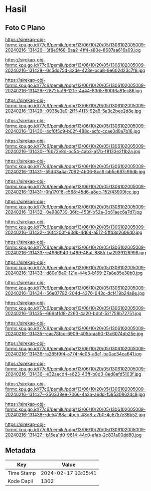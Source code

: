 # Hasil

## Foto C Plano

https://sirekap-obj-formc.kpu.go.id/77c6/pemilu/pdpr/13/06/10/20/05/1306102005009-20240216-131426--3f8e9f68-6aa2-4ff4-a80e-8687aa616a09.jpg

https://sirekap-obj-formc.kpu.go.id/77c6/pemilu/pdpr/13/06/10/20/05/1306102005009-20240216-131428--0c5dd75d-32de-423e-bca8-9e602d23c7f8.jpg

https://sirekap-obj-formc.kpu.go.id/77c6/pemilu/pdpr/13/06/10/20/05/1306102005009-20240216-131428--2872ba16-121e-4a44-83d5-600f6a81ec86.jpg

https://sirekap-obj-formc.kpu.go.id/77c6/pemilu/pdpr/13/06/10/20/05/1306102005009-20240216-131429--0935e3a9-2f1f-4f13-92a6-5a3c2bee2d8e.jpg

https://sirekap-obj-formc.kpu.go.id/77c6/pemilu/pdpr/13/06/10/20/05/1306102005009-20240216-131430--acf6f5c9-b02f-488c-acfc-ccae0d0a7b16.jpg

https://sirekap-obj-formc.kpu.go.id/77c6/pemilu/pdpr/13/06/10/20/05/1306102005009-20240216-131430--f6b72e8d-bc54-4ab3-a17b-f8133e2f1b2a.jpg

https://sirekap-obj-formc.kpu.go.id/77c6/pemilu/pdpr/13/06/10/20/05/1306102005009-20240216-131431--55d43a4a-7092-4b06-8cc9-bb5c697c96db.jpg

https://sirekap-obj-formc.kpu.go.id/77c6/pemilu/pdpr/13/06/10/20/05/1306102005009-20240216-131431--0fa17018-c568-45d6-a8ec-152f43909fcc.jpg

https://sirekap-obj-formc.kpu.go.id/77c6/pemilu/pdpr/13/06/10/20/05/1306102005009-20240216-131432--0e988739-36fc-453f-b52a-3b61aec6a7d7.jpg

https://sirekap-obj-formc.kpu.go.id/77c6/pemilu/pdpr/13/06/10/20/05/1306102005009-20240216-131432--46f4200f-63db-4d64-a512-5ff43d2606d0.jpg

https://sirekap-obj-formc.kpu.go.id/77c6/pemilu/pdpr/13/06/10/20/05/1306102005009-20240216-131433--e4966940-b489-48af-8885-ba2939126999.jpg

https://sirekap-obj-formc.kpu.go.id/77c6/pemilu/pdpr/13/06/10/20/05/1306102005009-20240216-131433--d80e15a0-121e-44e3-b169-27a8e85e30b0.jpg

https://sirekap-obj-formc.kpu.go.id/77c6/pemilu/pdpr/13/06/10/20/05/1306102005009-20240216-131434--56e07782-204d-4376-943c-dcf419b24a8e.jpg

https://sirekap-obj-formc.kpu.go.id/77c6/pemilu/pdpr/13/06/10/20/05/1306102005009-20240216-131435--669af1d8-2260-4a20-bdbf-521758b72751.jpg

https://sirekap-obj-formc.kpu.go.id/77c6/pemilu/pdpr/13/06/10/20/05/1306102005009-20240216-131435--cac78fcc-6909-405a-aa90-13c6074db25e.jpg

https://sirekap-obj-formc.kpu.go.id/77c6/pemilu/pdpr/13/06/10/20/05/1306102005009-20240216-131436--a285f9f4-a774-4e05-a6e1-ba0ac34ca641.jpg

https://sirekap-obj-formc.kpu.go.id/77c6/pemilu/pdpr/13/06/10/20/05/1306102005009-20240216-131436--e32aecd4-e623-43ff-b8d3-8ed8afd5103f.jpg

https://sirekap-obj-formc.kpu.go.id/77c6/pemilu/pdpr/13/06/10/20/05/1306102005009-20240216-131437--250338ee-7066-4a2a-a6dd-f59530862dc9.jpg

https://sirekap-obj-formc.kpu.go.id/77c6/pemilu/pdpr/13/06/10/20/05/1306102005009-20240216-131438--de54188a-4bcb-43d8-a7b0-4c5757e36b52.jpg

https://sirekap-obj-formc.kpu.go.id/77c6/pemilu/pdpr/13/06/10/20/05/1306102005009-20240216-131427--b15ea1d0-9614-44c0-afab-2c831a00dd80.jpg


## Metadata

| Key        | Value               |
| ---------- | ------------------- |
| Time Stamp | 2024-02-17 13:05:41 |
| Kode Dapil | 1302                |



